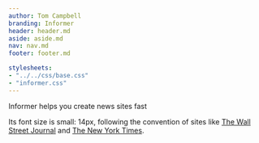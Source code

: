 ```yaml
---
author: Tom Campbell
branding: Informer
header: header.md
aside: aside.md
nav: nav.md
footer: footer.md

stylesheets:
- "../../css/base.css"
- "informer.css"
---
```

Informer helps you create news sites fast


Its font size is small: 14px, following the convention of sites
like [The Wall Street Journal](https://www.wsj.com/) and
[The New York Times](https://www.nytimes.com/).

